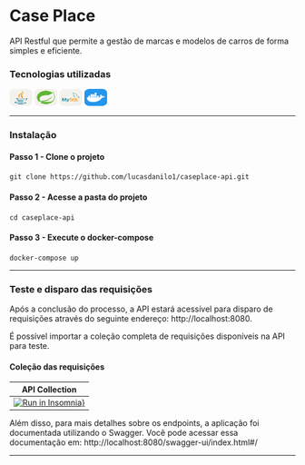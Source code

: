 # Case Place

API Restful que permite a gestão de marcas e modelos de carros de forma simples e eficiente.

### Tecnologias utilizadas

<div>
<img height="30" width="40" src="https://github.com/tandpfun/skill-icons/blob/main/icons/Java-Light.svg"/>
<img height="30" width="40" src="https://github.com/tandpfun/skill-icons/blob/main/icons/Spring-Light.svg" />
<img height="30" width="40" src="https://github.com/tandpfun/skill-icons/blob/main/icons/MySQL-Light.svg" />
<img height="30" width="40" src="https://github.com/tandpfun/skill-icons/blob/main/icons/Docker.svg"/>
</div>

-------------------------------------------------------------------------------------------------------------

### Instalação

#### Passo 1 - Clone o projeto

```shell
git clone https://github.com/lucasdanilo1/caseplace-api.git
```

#### Passo 2 - Acesse a pasta do projeto

```shell
cd caseplace-api
```

#### Passo 3 - Execute o docker-compose

```shell
docker-compose up
```

-------------------------------------------------------------------------------------------------------------

### Teste e disparo das requisições

Após a conclusão do processo, a API estará acessível para disparo de requisições através do seguinte endereço: http://localhost:8080.

É possível importar a coleção completa de requisições disponíveis na API para teste. 

#### Coleção das requisições

| API Collection                                                                             |
|--------------------------------------------------------------------------------------------|
| [![Run in Insomnia}](https://insomnia.rest/images/run.svg)](https://insomnia.rest/run/?label=desafio-place&uri=https%3A%2F%2Fgithub.com%2Flucasdanilo1%2Fdesafio-place%2Fblob%2Fmain%2Finsomnia-requisicoes)|

Além disso, para mais detalhes sobre os endpoints, a aplicação foi documentada utilizando o Swagger. Você pode acessar essa documentação em: http://localhost:8080/swagger-ui/index.html#/

------------------------------------------------------------------------------


